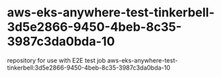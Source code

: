 # aws-eks-anywhere-test-tinkerbell-3d5e2866-9450-4beb-8c35-3987c3da0bda-10
repository for use with E2E test job aws-eks-anywhere-test-tinkerbell:3d5e2866-9450-4beb-8c35-3987c3da0bda-10
